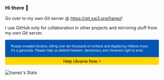 ### Hi there 👋

Go over to my own Git server @ https://git.xw3.org/hanez! 

I use GitHub only for collaboration in other projects and mirroring stuff from my own Git server.

[![Stand With Ukraine](https://raw.githubusercontent.com/vshymanskyy/StandWithUkraine/main/banner2-direct.svg)](https://vshymanskyy.github.io/StandWithUkraine)

![hanez's Stats](https://github-readme-stats.vercel.app/api?username=hanez&theme=nord&show_icons=true&hide_border=false&count_private=false)

<!--
[![hanez's GitHub stats](https://github-readme-stats.vercel.app/api?username=hanez&show_icons=true&hide_title=false&include_all_commits=true&count_private=true)](#)

![hanez's Streak](https://github-readme-streak-stats.herokuapp.com/?user=hanez&theme=nord&hide_border=false)

![hanez's Top Languages](https://github-readme-stats.vercel.app/api/top-langs/?username=hanez&theme=nord&show_icons=true&hide_border=false&layout=compact)

**hanez/hanez** is a ✨ _special_ ✨ repository because its `README.md` (this file) appears on your GitHub profile.

Here are some ideas to get you started:

- 🔭 I’m currently working on ...
- 🌱 I’m currently learning ...
- 👯 I’m looking to collaborate on ...
- 🤔 I’m looking for help with ...
- 💬 Ask me about ...
- 📫 How to reach me: ...
- 😄 Pronouns: ...
- ⚡ Fun fact: ...
-->
